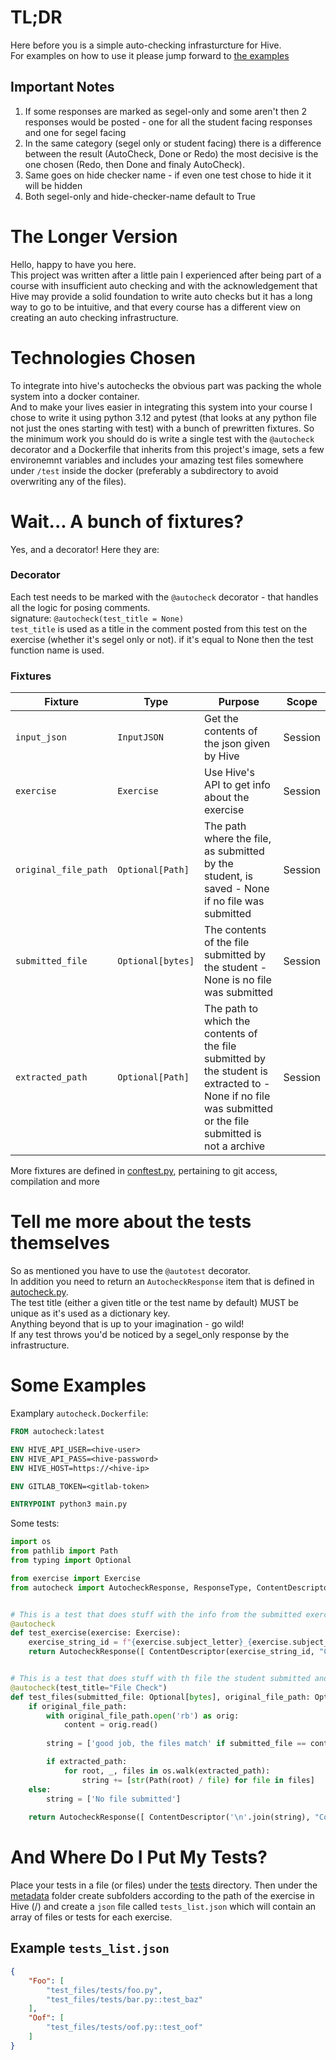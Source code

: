 # TL;DR
Here before you is a simple auto-checking infrasturcture for Hive.<br>
For examples on how to use it please jump forward to [the examples](#some-examples)<br>
## Important Notes
1. If some responses are marked as segel-only and some aren't then 2 responses would be posted - one for all the student facing responses and one for segel facing
1. In the same category (segel only or student facing) there is a difference between the result (AutoCheck, Done or Redo) the most decisive is the one chosen (Redo, then Done and finaly AutoCheck).
1. Same goes on hide checker name - if even one test chose to hide it it will be hidden
1. Both segel-only and hide-checker-name default to True
# The Longer Version
Hello, happy to have you here.<br>
This project was written after a little pain I experienced after being part of a course with insufficient auto checking and with the acknowledgement that Hive may provide a solid foundation to write auto checks but it has a long way to go to be intuitive, and that every course has a different view on creating an auto checking infrastructure.<br>
# Technologies Chosen
To integrate into hive's autochecks the obvious part was packing the whole system into a docker container.<br>
And to make your lives easier in integrating this system into your course I chose to write it using python 3.12 and pytest (that looks at any python file not just the ones starting with test) with a bunch of prewritten fixtures.
So the minimum work you should do is write a single test with the `@autocheck` decorator and a Dockerfile that inherits from this project's image, sets a few environemnt variables and includes your amazing test files somewhere under `/test` inside the docker (preferably a subdirectory to avoid overwriting any of the files).
# Wait... A bunch of fixtures?
Yes, and a decorator! Here they are:<br>
### Decorator
Each test needs to be marked with the `@autocheck` decorator - that handles all the logic for posing comments.<br>
signature: `@autocheck(test_title = None)`<br>
`test_title` is used as a title in the comment posted from this test on the exercise (whether it's segel only or not). if it's equal to None then the test function name is used.
### Fixtures
|Fixture|Type|Purpose|Scope|
|-------|----|-------|-----|
|`input_json`|`InputJSON`|Get the contents of the json given by Hive|Session|
|`exercise`|`Exercise`|Use Hive's API to get info about the exercise|Session|
|`original_file_path`|`Optional[Path]`|The path where the file, as submitted by the student, is saved - None if no file was submitted|Session|
|`submitted_file`|`Optional[bytes]`|The contents of the file submitted by the student - None is no file was submitted|Session|
|`extracted_path`|`Optional[Path]`|The path to which the contents of the file submitted by the student is extracted to - None if no file was submitted or the file submitted is not a archive|Session|

More fixtures are defined in [conftest.py](autocheck/conftest.py), pertaining to git access, compilation and more
# Tell me more about the tests themselves
So as mentioned you have to use the `@autotest` decorator.<br>
In addition you need to return an `AutocheckResponse` item that is defined in [autocheck.py](autocheck/autocheck.py).<br>
The test title (either a given title or the test name by default) MUST be unique as it's used as a dictionary key.<br>
Anything beyond that is up to your imagination - go wild!<br>
If any test throws you'd be noticed by a segel_only response by the infrastructure.
# Some Examples
Examplary `autocheck.Dockerfile`:
```Dockerfile
FROM autocheck:latest

ENV HIVE_API_USER=<hive-user>
ENV HIVE_API_PASS=<hive-password>
ENV HIVE_HOST=https://<hive-ip>

ENV GITLAB_TOKEN=<gitlab-token>

ENTRYPOINT python3 main.py
```
Some tests:
```python
import os
from pathlib import Path
from typing import Optional

from exercise import Exercise
from autocheck import AutocheckResponse, ResponseType, ContentDescriptor, autocheck


# This is a test that does stuff with the info from the submitted exercise
@autocheck
def test_exercise(exercise: Exercise):
    exercise_string_id = f"{exercise.subject_letter}_{exercise.subject_name}/{exercise.module_name}/{exercise.name}"
    return AutocheckResponse([ ContentDescriptor(exercise_string_id, "Comment") ], ResponseType.AutoCheck, False)


# This is a test that does stuff with th file the student submitted and the files that could be extracted from it, also the title of it's response would be "File Check"
@autocheck(test_title="File Check")
def test_files(submitted_file: Optional[bytes], original_file_path: Optional[Path], extracted_path: Optional[Path]):
    if original_file_path:
        with original_file_path.open('rb') as orig:
            content = orig.read()
        
        string = ['good job, the files match' if submitted_file == content else 'What just happened?']

        if extracted_path:
            for root, _, files in os.walk(extracted_path):
                string += [str(Path(root) / file) for file in files]
    else:
        string = ['No file submitted']
        
    return AutocheckResponse([ ContentDescriptor('\n'.join(string), "Comment") ], ResponseType.AutoCheck if string[0] != 'What just happened?' else ResponseType.Redo)

```
# And Where Do I Put My Tests?
Place your tests in a file (or files) under the [tests](tests) directory. Then under the [metadata](tests/metadata) folder create subfolders according to the path of the exercise in Hive (<subject>/<module>) and create a `json` file called `tests_list.json` which will contain an array of files or tests for each exercise.
## Example `tests_list.json`
```json
{
    "Foo": [
        "test_files/tests/foo.py",
        "test_files/tests/bar.py::test_baz"
    ],
    "Oof": [
        "test_files/tests/oof.py::test_oof"
    ]
}
```